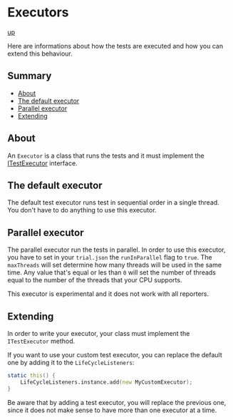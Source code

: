 # Executors

[up](../README.md)

Here are informations about how the tests are executed and how you can extend this behaviour.

## Summary

  - [About](#about)
  - [The default executor](#the-default-executor)
  - [Parallel executor](#parallel-executor)
  - [Extending](#extending)

## About

An `Executor` is a class that runs the tests and it must implement the [ITestExecutor](http://trial.szabobogdan.com/api/trial/interfaces/ITestExecutor.html)
interface.

## The default executor

The default test executor runs test in sequential order in a single thread. You don't have to do anything to use this executor.

## Parallel executor

The parallel executor run the tests in parallel. In order to use this executor, you have to set in your `trial.json` the `runInParallel` flag to `true`. The `maxThreads` will set determine how many threads will be used in the same time. Any value that's equal or les than `0` will set the number of threads equal to the number of the threads that your CPU supports.

This executor is experimental and it does not work with all reporters.

## Extending

In order to write your executor, your class must implement the `ITestExecutor` method.

If you want to use your custom test executor, you can replace the default one by adding it to the `LifeCycleListeners`:

```d
static this() {
    LifeCycleListeners.instance.add(new MyCustomExecutor);
}
```

Be aware that by adding a test executor, you will replace the previous one, since it does not make sense to have more than
one executor at a time.
